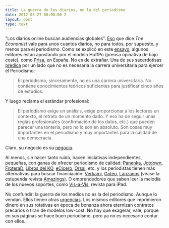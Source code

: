 ```yaml
---
title: La guerra de los diarios, no la del periodismo
date: 2012-03-27 00:00:00 Z
layout: post
type: text
---
```


"Los diarios online buscan audiencias globales". [Eso](http://www.economist.com/node/21550262) que dice _The Economist_ vale para unos cuantos diarios, no para todos, por supuesto, y menos para el periodismo. Como se explicó en este [ensayo](http://bit.ly/sJmzlY "La crisis de la prensa"), algunos editores están apostando por el modelo HuffPo (prensa opinativa de bajo coste), como [Prisa](http://sociedad.elpais.com/sociedad/2011/12/12/actualidad/1323644401_850215.html "La versión en castellano de la popular web estadounidense"), en España. No es de extrañar. Una de sus sacerdotisas [predica](http://www.jotdown.es/2012/03/soledad-gallego-diaz-el-pais-no-es-un-periodico-de-izquierdas-nunca-lo-ha-sido-y-nunca-ha-pretendido-serlo/ "Soledad Gallego-Díaz") por un lado que no es necesaria la carrera universitaria para ejercer el Periodismo:

> El periodismo, sinceramente, no es una carrera universitaria. No contiene conocimientos teóricos suficientes para justificar cinco años de estudios.

Y luego reclama el estándar profesional:

> El periodismo exige un análisis, exige proporcionar a los lectores un contexto, el retrato de un momento dado. Y eso ha de seguir unas reglas profesionales (confirmación de los datos, etc.) que pueden parecer una tontería, pero no lo son en absoluto. Son cosas muy importantes en el periodismo y muy importantes para la calidad de una democracia.

Claro, su negocio es su [negocio](http://escuela.elpais.com/presentacion.html "Master Escuela El Pais").

Al menos, sin hacer tanto ruido, nacen iniciativas independientes, pequeñas, con ganas de ofrecer periodismo de calidad: [Panenka](http://www.panenka.org/ "Panenka, el fútbol que se lee"), [Jotdown](http://www.jotdown.es/ "Jotdown"), [FroteraD](http://www.fronterad.es/ "FronteraD"), [Libros del KO](http://librosdelko.com/ "Editorial de narrativa periodística"), [eCícero](http://www.ecicero.es/ "eCicero"), [Orsai](http://editorialorsai.com/ "Orsai"), etc. y los periodistas tienen más alternativas para buscar financiación: [Verkami](http://www.verkami.com/browse/search?term=periodismo&amp;send.x=0&amp;send.y=0 "Verkami"), [Goteo](http://www.goteo.org/ "Goteo"), [Lánzanos](http://www.lanzanos.com/ "Lanzanos") (véase la estupenda revista [Amazings](http://www.lanzanos.com/proyectos/numero-2-revista-amazings/ "Amazings")). O emprendedores que saben leer la melodía de los nuevos soportes, como [Vis-a-Vis](http://www.vis-a-vis.es/Vis-a-Vis/VIS-A-VIS.html "Vis-a-Vis"), revista para iPad.

No confundir: la guerra de los medios no es la del periodismo. Aunque lo vendan. Ellos tienen otras [urgencias](http://www.elconfidencial.com/opinion/elconfidente/2012/03/19/cebrian-se-embolsa-otro-millon-en-acciones-tras-forrarse-el-ano-pasado-8897/ "Cebrián se embolsa otro millón"). Los mismos editores que imprimieron dinero en sus rotativas en época de bonanza ahora eternizan contratos precarios o tiran de modelos low-cost. No hay que exagerar, vale, porque en sus páginas se hace buen periodismo, pero ya no es necesario contar con ellos.